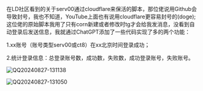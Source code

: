   在LD社区看到的关于serv00通过cloudflare来保活的脚本，那位佬说用Github会导致封号，我也不知道，YouTube上面也有说用cloudflare更容易封号的(doge);
这位佬的原始脚本我用了只有corn新建或者修改时tg才会给我发消息，没看到自动登录后发送信息，我就通过ChatGPT添加了一些代码实现了多的两个功能：

  1.xx账号（账号类型serv00或ct8）在xx北京时间登录成功；
 

  2.统计登录信息：总登录账号数，成功数，失败数，成功登录账号，失败账号。
  
   ![QQ20240827-131138](https://github.com/user-attachments/assets/5eb03e51-447b-42f1-94be-6fd56613ce0c)
   
![QQ20240827-131050](https://github.com/user-attachments/assets/346cc436-7ebd-47a2-b1ac-53accd461a9b)
